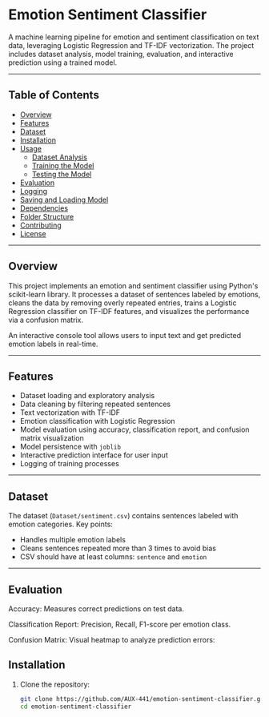 # Emotion Sentiment Classifier

A machine learning pipeline for emotion and sentiment classification on text data, leveraging Logistic Regression and TF-IDF vectorization. The project includes dataset analysis, model training, evaluation, and interactive prediction using a trained model.

---

## Table of Contents

- [Overview](#overview)  
- [Features](#features)  
- [Dataset](#dataset)  
- [Installation](#installation)  
- [Usage](#usage)  
  - [Dataset Analysis](#dataset-analysis)  
  - [Training the Model](#training-the-model)  
  - [Testing the Model](#testing-the-model)  
- [Evaluation](#evaluation)  
- [Logging](#logging)  
- [Saving and Loading Model](#saving-and-loading-model)  
- [Dependencies](#dependencies)  
- [Folder Structure](#folder-structure)  
- [Contributing](#contributing)  
- [License](#license)  

---

## Overview

This project implements an emotion and sentiment classifier using Python's scikit-learn library. It processes a dataset of sentences labeled by emotions, cleans the data by removing overly repeated entries, trains a Logistic Regression classifier on TF-IDF features, and visualizes the performance via a confusion matrix.

An interactive console tool allows users to input text and get predicted emotion labels in real-time.

---

## Features

- Dataset loading and exploratory analysis  
- Data cleaning by filtering repeated sentences  
- Text vectorization with TF-IDF  
- Emotion classification with Logistic Regression  
- Model evaluation using accuracy, classification report, and confusion matrix visualization  
- Model persistence with `joblib`  
- Interactive prediction interface for user input  
- Logging of training processes  

---

## Dataset

The dataset (`Dataset/sentiment.csv`) contains sentences labeled with emotion categories. Key points:

- Handles multiple emotion labels  
- Cleans sentences repeated more than 3 times to avoid bias  
- CSV should have at least columns: `sentence` and `emotion`

---

## Evaluation
Accuracy: Measures correct predictions on test data.

Classification Report: Precision, Recall, F1-score per emotion class.

Confusion Matrix: Visual heatmap to analyze prediction errors:





## Installation

1. Clone the repository:

   ```bash
   git clone https://github.com/AUX-441/emotion-sentiment-classifier.git
   cd emotion-sentiment-classifier
